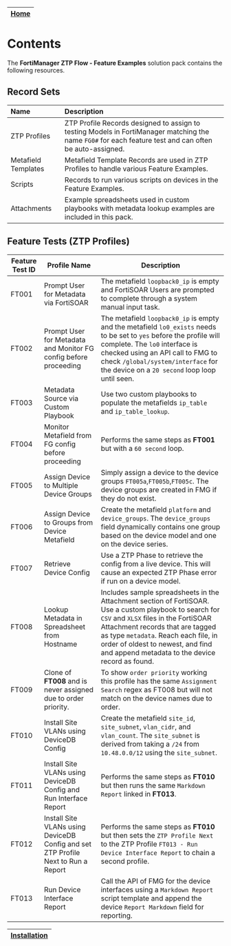 | [Home](../README.md) |
|----------------------|

# Contents

The **FortiManager ZTP Flow - Feature Examples** solution pack contains the following resources.

## Record Sets

|**Name**|**Description**|
| :- | :- |
|  ZTP Profiles  |  ZTP Profile Records designed to assign to testing Models in FortiManager matching the name `FG0#` for each feature test and can often be auto-assigned. |
|  Metafield Templates  |  Metafield Template Records are used in ZTP Profiles to handle various Feature Examples.  |
|  Scripts  |  Records to run various scripts on devices in the Feature Examples. |
|  Attachments  | Example spreadsheets used in custom playbooks with metadata lookup examples are included in this pack. |

## Feature Tests (ZTP Profiles)

| Feature Test ID | Profile Name | Description | 
| --------------- | ------- | ----------- |
| FT001 | Prompt User for Metadata via FortiSOAR | The metafield `loopback0_ip` is empty and FortiSOAR Users are prompted to complete through a system manual input task. |
| FT002 | Prompt User for Metadata and Monitor FG config before proceeding | The metafield `loopback0_ip` is empty and the metafield `lo0_exists` needs to be set to `yes` before the profile will complete. The `lo0` interface is checked using an API call to FMG to check `/global/system/interface` for the device on a `20 second` loop loop until seen. |
| FT003 | Metadata Source via Custom Playbook | Use two custom playbooks to populate the metafields `ip_table` and `ip_table_lookup`.  |
| FT004 | Monitor Metafield from FG config before proceeding | Performs the same steps as **FT001** but with a `60 second` loop. |
| FT005 | Assign Device to Multiple Device Groups | Simply assign a device to the device groups `FT005a`,`FT005b`,`FT005c`. The device groups are created in FMG if they do not exist. |
| FT006 | Assign Device to Groups from Device Metafield | Create the metafield `platform` and `device_groups`. The `device_groups` field dynamically contains one group based on the device model and one on the device series. |
| FT007 | Retrieve Device Config | Use a ZTP Phase to retrieve the config from a live device. This will cause an expected ZTP Phase error if run on a device model. |
| FT008 | Lookup Metadata in Spreadsheet from Hostname | Includes sample spreadsheets in the Attachment section of FortiSOAR. Use a custom playbook to search for `CSV` and `XLSX` files in the FortiSOAR Attachment records that are tagged as type `metadata`. Reach each file, in order of oldest to newest, and find and append metadata to the device record as found. |
| FT009 | Clone of **FT008** and is never assigned due to order priority. | To show `order priority` working this profile has the same `Assignment Search` regex as FT008 but will not match on the device names due to order. |
| FT010 | Install Site VLANs using DeviceDB Config | Create the metafield `site_id`, `site_subnet`, `vlan_cidr`, and `vlan_count`. The `site_subnet` is derived from taking a `/24` from `10.48.0.0/12` using the `site_subnet`. |
| FT011 | Install Site VLANs using DeviceDB Config and Run Interface Report | Performs the same steps as **FT010** but then runs the same `Markdown Report` linked in **FT013**. |
| FT012 | Install Site VLANs using DeviceDB Config and set ZTP Profile Next to Run a Report | Performs the same steps as **FT010** but then sets the `ZTP Profile Next` to the ZTP Profile `FT013 - Run Device Interface Report` to chain a second profile.  |
| FT013 | Run Device Interface Report | Call the API of FMG for the device interfaces using a `Markdown Report` script template and append the device `Report Markdown` field for reporting. |

| [Installation](./setup.md) |
|----------------------------|
